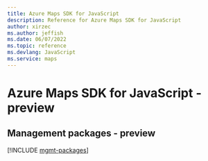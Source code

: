 ```yaml
---
title: Azure Maps SDK for JavaScript
description: Reference for Azure Maps SDK for JavaScript
author: xirzec
ms.author: jeffish
ms.date: 06/07/2022
ms.topic: reference
ms.devlang: JavaScript
ms.service: maps
---
```

# Azure Maps SDK for JavaScript - preview
## Management packages - preview
[!INCLUDE [mgmt-packages](maps-mgmt-index.md)]

